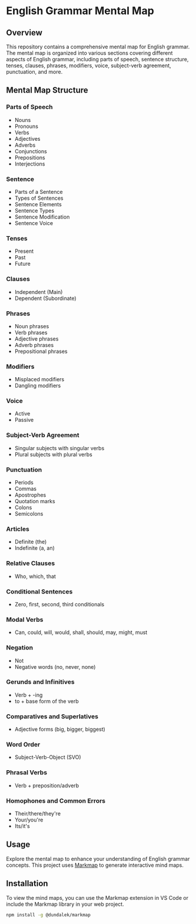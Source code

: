 # English Grammar Mental Map

## Overview
This repository contains a comprehensive mental map for English grammar. The mental map is organized into various sections covering different aspects of English grammar, including parts of speech, sentence structure, tenses, clauses, phrases, modifiers, voice, subject-verb agreement, punctuation, and more.

## Mental Map Structure

### Parts of Speech
- Nouns
- Pronouns
- Verbs
- Adjectives
- Adverbs
- Conjunctions
- Prepositions
- Interjections

### Sentence
- Parts of a Sentence
- Types of Sentences
- Sentence Elements
- Sentence Types
- Sentence Modification
- Sentence Voice

### Tenses
- Present
- Past
- Future

### Clauses
- Independent (Main)
- Dependent (Subordinate)

### Phrases
- Noun phrases
- Verb phrases
- Adjective phrases
- Adverb phrases
- Prepositional phrases

### Modifiers
- Misplaced modifiers
- Dangling modifiers

### Voice
- Active
- Passive

### Subject-Verb Agreement
- Singular subjects with singular verbs
- Plural subjects with plural verbs

### Punctuation
- Periods
- Commas
- Apostrophes
- Quotation marks
- Colons
- Semicolons

### Articles
- Definite (the)
- Indefinite (a, an)

### Relative Clauses
- Who, which, that

### Conditional Sentences
- Zero, first, second, third conditionals

### Modal Verbs
- Can, could, will, would, shall, should, may, might, must

### Negation
- Not
- Negative words (no, never, none)

### Gerunds and Infinitives
- Verb + -ing
- to + base form of the verb

### Comparatives and Superlatives
- Adjective forms (big, bigger, biggest)

### Word Order
- Subject-Verb-Object (SVO)

### Phrasal Verbs
- Verb + preposition/adverb

### Homophones and Common Errors
- Their/there/they're
- Your/you're
- Its/it's

## Usage
Explore the mental map to enhance your understanding of English grammar concepts. This project uses [Markmap](https://github.com/dundalek/markmap) to generate interactive mind maps.

## Installation
To view the mind maps, you can use the Markmap extension in VS Code or include the Markmap library in your web project.

```bash
npm install -g @dundalek/markmap
